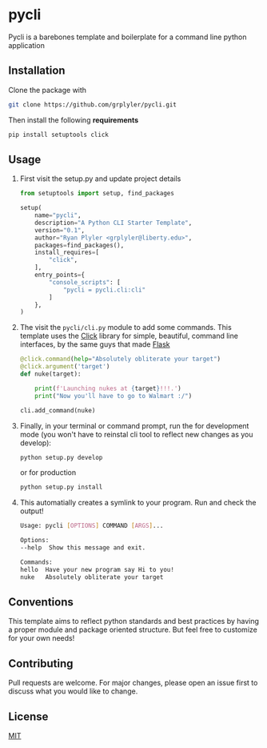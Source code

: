 # pycli

Pycli is a barebones template and boilerplate for a command line python application

## Installation

Clone the package with

```bash
git clone https://github.com/grplyler/pycli.git
```

Then install the following **requirements**

```bash
pip install setuptools click
```


## Usage

1. First visit the setup.py and update project details

    ```python
    from setuptools import setup, find_packages

    setup(
        name="pycli",
        description="A Python CLI Starter Template",
        version="0.1",
        author="Ryan Plyler <grplyler@liberty.edu>",
        packages=find_packages(),
        install_requires=[
            "click",
        ],
        entry_points={
            "console_scripts": [
                "pycli = pycli.cli:cli"
            ]
        },
    )
    ```

2. The visit the `pycli/cli.py` module to add some commands. This template uses the [Click](https://click.palletsprojects.com/en/7.x/) library for simple, beautiful, command line interfaces, by the same guys that made [Flask](https://flask.palletsprojects.com/en/1.1.x/)

    ```python
    @click.command(help="Absolutely obliterate your target")
    @click.argument('target')
    def nuke(target):

        print(f'Launching nukes at {target}!!!.')
        print("Now you'll have to go to Walmart :/")

    cli.add_command(nuke)
    ```

3. Finally, in your terminal or command prompt, run the for development mode (you won't have to reinstal cli tool to reflect new changes as you develop):

    ```bash
    python setup.py develop
    ```

    or for production

    ```bash
    python setup.py install
    ```

4. This automatially creates a symlink to your program. Run and check the output!

    ```bash
    Usage: pycli [OPTIONS] COMMAND [ARGS]...

    Options:
    --help  Show this message and exit.

    Commands:
    hello  Have your new program say Hi to you!
    nuke   Absolutely obliterate your target
    ```

## Conventions

This template aims to reflect python standards and best practices by having a proper module and package oriented structure. But feel free to customize for your own needs!

## Contributing
Pull requests are welcome. For major changes, please open an issue first to discuss what you would like to change.


## License
[MIT](https://choosealicense.com/licenses/mit/)